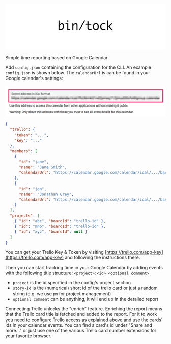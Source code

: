 ![](./images/tock-header.png)

Simple time reporting based on Google Calendar.

Add `config.json` containing the configuration for the CLI.
An example `config.json` is shown below. The `calendarUrl` is can be found
in your Google calendar's settings:

![Google Secret Calendar](./images/google-secret-calendar.png)

```json
{
  "trello": {
    "token": "...",
    "key": "..."
  },
  "members": [
    {
      "id": "jane",
      "name": "Jane Smith",
      "calendarUrl": "https://calendar.google.com/calendar/ical/.../basic.ics"
    },
    {
      "id": "jon",
      "name": "Jonathan Grey",
      "calendarUrl": "https://calendar.google.com/calendar/ical/.../basic.ics"
    }
  ],
  "projects": [
    { "id": "abc", "boardId": "trello-id" },
    { "id": "mno", "boardId": "trello-id" },
    { "id": "xyz", "boardId": null }
  ]
}
```

You can get your Trello Key & Token by visiting
[https://trello.com/app-key](https://trello.com/app-key)
and following the instructions there.

Then you can start tracking time in your Google Calendar by adding
events with the following title structure:
`<project>:<id> <optional comment>`

* `project` is the id specified in the config's project section
* `story-id` is the (numerical) short id of the trello card or just a random string (e.g. we use `pm` for project management)
* `optional comment` can be anything, it will end up in the detailed report

Connecting Trello unlocks the "enrich" feature. Enriching the report means that the Trello card title is fetched and added to the report. For it to work you need to configure Trello access as explained above and use the cards' ids in your calendar events. You can find a card's id under "Share and more..." or just use one of the various Trello card number extensions for your favorite browser.
